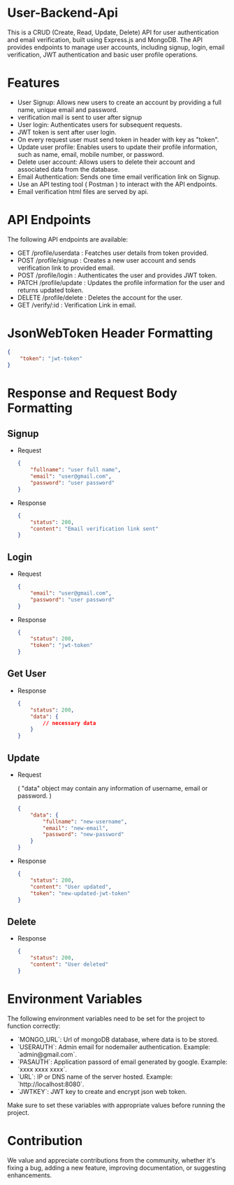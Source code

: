 # User-Backend-Api

<p>This is a CRUD (Create, Read, Update, Delete) API for user authentication and email verification, built using Express.js and MongoDB. The API provides endpoints to manage user accounts, including signup, login, email verification, JWT authentication and basic user profile operations.</p>

<h1>Features</h1>
<ul>
    <li>User Signup: Allows new users to create an account by providing a full name, unique email and password.</li>
    <li>verification mail is sent to user after signup</li>
    <li>User login: Authenticates users for subsequent requests.</li>
    <li>JWT token is sent after user login.</li>
    <li>On every request user must send token in header with key as "token".</li>
    <li>Update user profile: Enables users to update their profile information, such as name, email, mobile number, or password.</li>
    <li>Delete user account: Allows users to delete their account and associated data from the database.</li>
    <li>Email Authentication: Sends one time email verification link on Signup.</li>
    <li>Use an API testing tool ( Postman ) to interact with the API endpoints.</li>
    <li>Email verification html files are served by api.</li>
</ul>

<h1>API Endpoints</h1>
<p>The following API endpoints are available:</p>
<ul>
    <li>GET <bold>/profile/userdata</bold> : Featches user details from token provided.</li>
    <li>POST <bold>/profile/signup</bold> : Creates a new user account and sends verification link to provided email.</li>
    <li>POST <bold>/profile/login</bold> : Authenticates the user and provides JWT token.</li>
    <li>PATCH <bold>/profile/update</bold> : Updates the profile information for the user and returns updated token.</li>
    <li>DELETE <bold>/profile/delete</bold> : Deletes the account for the user.</li>
    <li>GET <bold>/verify/:id</bold> : Verification Link in email.</li>
</ul>

<h1>JsonWebToken Header Formatting</h1>

```json
{
    "token": "jwt-token"
}
```

<h1>Response and Request Body Formatting</h1>

## Signup
<ul>

<li>Request</li>

```json
{
    "fullname": "user full name",
    "email": "user@gmail.com",
    "password": "user password"
}
```

<li>Response</li>

```json
{
    "status": 200,
    "content": "Email verification link sent"
}
```
</ul>

## Login
<ul>

<li>Request</li>

```json
{
    "email": "user@gmail.com",
    "password": "user password"
}
```

<li>Response</li>

```json
{
    "status": 200,
    "token": "jwt-token"
}
```

</ul>

## Get User
<ul>

<li>Response</li>

```json
{
    "status": 200,
    "data": {
        // necessary data
    }
}
```

</ul>

## Update
<ul>

<li>Request</li>

<p>( "data" object may contain any information of username, email or password. )</p>

```json
{
    "data": {
        "fullname": "new-username",
        "email": "new-email",
        "password": "new-password"
    }
}
```

<li>Response</li>

```json
{
    "status": 200,
    "content": "User updated",
    "token": "new-updated-jwt-token"
}
```

</ul>

## Delete
<ul>

<li>Response</li>

```json
{
    "status": 200,
    "content": "User deleted"
}
```

</ul>

<h1>Environment Variables</h1>

The following environment variables need to be set for the project to function correctly:
<ul>
<li>`MONGO_URL`: Url of mongoDB database, where data is to be stored.</li>
<li>`USERAUTH`: Admin email for nodemailer authentication. Example: `admin@gmail.com`.</li>
<li>`PASAUTH`: Application passord of email generated by google. Example: `xxxx xxxx xxxx`.</li>
<li>`URL`: IP or DNS name of the server hosted. Example: `http://localhost:8080`.</li>
<li>`JWTKEY`: JWT key to create and encrypt json web token.</li>
</ul>
Make sure to set these variables with appropriate values before running the project.


<h1>Contribution</h1>
<p>We value and appreciate contributions from the community, whether it's fixing a bug, adding a new feature, improving documentation, or suggesting enhancements. </p>

